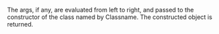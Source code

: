   The args, if any, are evaluated from left to right, and
  passed to the constructor of the class named by Classname. The
  constructed object is returned.
